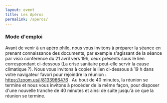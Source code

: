 ```yaml
---
layout: event
title: Les Apéros
permalink: /aperos/
---
```


### Mode d'emploi

Avant de venir à un apéro philo, nous vous invitons à préparer la séance en prenant connaissance des documents, par exemple s'agissant
de la séance par visio conférence du 21 avril vers 19h, ceux présents sous le lien correspondant ci-dessous (La crise sanitaire peut-elle servir la cause climatique ?). Nous vous invitons à copier le lien ci-dessous à 19 h dans votre navigateur favori pour rejoindre la réunion :  https://zoom.us/j/8133966476    . Au bout de 40 minutes, la réunion se termine et nous vous invitons à procéder de la même façon, 
pour disposer d'une nouvelle tranche de 40 minutes et ainsi de suite jusqu'à ce que la réunion se termine.
